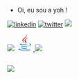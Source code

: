 <!---
yohmay/yohmay is a ✨ special ✨ repository because its `README.md` (this file) appears on your GitHub profile.
You can click the Preview link to take a look at your changes.
--->
- Oi, eu sou a yoh !

<div>
  
[![linkedin](https://img.shields.io/badge/linkedin-0A66C2?style=for-the-badge&logo=linkedin&logoColor=white)](https://www.linkedin.com/in/yohanaortega/)
[![twitter](https://img.shields.io/badge/twitter-1DA1F2?style=for-the-badge&logo=twitter&logoColor=white)](https://twitter.com/yoh_may)
  <a href = "mailto:yohanamayra@gmail.com"><img src="https://img.shields.io/badge/-Gmail-%23333?style=for-the-badge&logo=gmail&logoColor=white" destino ="_blank"></a>

 
 <div>
    
</p> <img src="https://img.icons8.com/color/48/000000/delphi-ide.png"/> 
</a> <a href="https://www.java.com" target="_blank" rel="noreferrer"> 
<img src="https://raw.githubusercontent.com/devicons/devicon/master/icons/java/java-original.svg" alt="java" width="40" height="40"/> </a> 
<img src="https://img.icons8.com/fluency/48/000000/visual-studio.png"/> 
<i class="devicon-javascript-plain colored"></i>

          

 
 ##
 
<div>
  
<img height="180em" src="https://github-readme-stats.vercel.app/api?username=yohmay&show_icons=true&theme=highcontrast&count_private=true"/>

##
